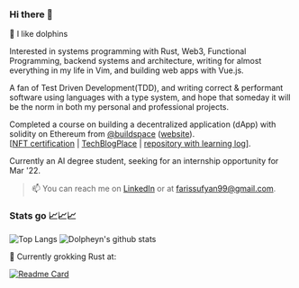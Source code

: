 ### Hi there 👋

🐬 I like dolphins

Interested in systems programming with Rust, Web3, Functional Programming, backend systems and architecture, writing for almost everything in my life in Vim, and 
building web apps with Vue.js.

A fan of Test Driven Development(TDD), and writing correct & performant software using languages with a type system, and hope that someday it will be the norm in both my personal and professional projects.

Completed a course on building a decentralized application (dApp) with solidity on Ethereum from [@buildspace](https://github.com/buildspace) 
([website](https://buildspace.so/)). \
[[NFT certification](https://opensea.io/assets/matic/0x3cd266509d127d0eac42f4474f57d0526804b44e/353) | [TechBlogPlace](https://tech-blog-place-dapp.vercel.app/#/) | [repository with learning log](https://github.com/Dolpheyn/tech-blog-place-dApp)].

Currently an AI degree student, seeking for an internship opportunity for Mar '22.

> 📫 You can reach me on [LinkedIn](https://www.linkedin.com/in/farissufyansuhaimi/) or at farissufyan99@gmail.com.

### Stats go 📈📈📈

![Top Langs](https://github-readme-stats.vercel.app/api/top-langs/?username=dolpheyn&theme=gruvbox&layout=compact&langs_count=8&exclude_repo=lnn)
![Dolpheyn's github stats](https://github-readme-stats.vercel.app/api?username=dolpheyn&count_private=true&show_icons=true&&theme=gruvbox&include_all_commits=true&custom_title=Dolpheyn%27s%20Github%20Stats)

🦀 Currently grokking Rust at:

[![Readme Card](https://github-readme-stats.vercel.app/api/pin/?username=dolpheyn&repo=rust-playground&&show_owner=true&theme=gruvbox)](https://github.com/dolpheyn/rust-playground)
